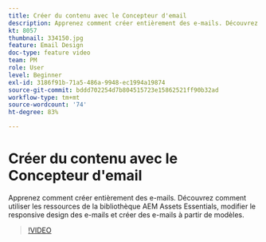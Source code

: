 ```yaml
---
title: Créer du contenu avec le Concepteur d'email
description: Apprenez comment créer entièrement des e-mails. Découvrez comment exploiter les ressources de la bibliothèque AEM Assets Essentials, modifier la conception d’e-mails réactifs et créer des e-mails à partir de modèles grâce à notre vidéo d’assistance pour Journey Optimizer.
kt: 8057
thumbnail: 334150.jpg
feature: Email Design
doc-type: feature video
team: PM
role: User
level: Beginner
exl-id: 3186f91b-71a5-486a-9948-ec1994a19874
source-git-commit: bddd702254d7b804515723e15862521ff90b32ad
workflow-type: tm+mt
source-wordcount: '74'
ht-degree: 83%

---
```


# Créer du contenu avec le Concepteur d&#39;email

Apprenez comment créer entièrement des e-mails. Découvrez comment utiliser les ressources de la bibliothèque AEM Assets Essentials, modifier le responsive design des e-mails et créer des e-mails à partir de modèles.

>[!VIDEO](https://video.tv.adobe.com/v/334150?quality=12)
